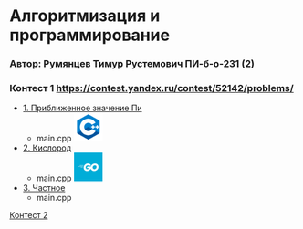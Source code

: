 # Алгоритмизация и программирование  
### Автор: Румянцев Тимур Рустемович ПИ-б-о-231 (2)

### Контест 1 https://contest.yandex.ru/contest/52142/problems/  
  - [1. Приближенное значение Пи](https://contest.yandex.ru/contest/52142/problems/1/)
    - main.cpp
      [<img src="https://github.com/Teru3301/KFU/blob/main/img/cpp.png" width="50"/>](image.png)
  - [2. Кислород](https://contest.yandex.ru/contest/52142/problems/2/)
    - main.cpp
      [<img src="https://github.com/Teru3301/KFU/blob/main/img/go.jpg" width="50"/>](image.png)
  - [3. Частное](https://contest.yandex.ru/contest/52142/problems/3/)
    - main.cpp 

[Контест 2](https://contest.yandex.ru/contest/52676/problems/)



